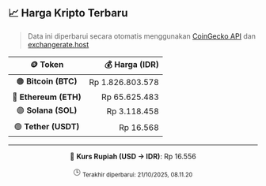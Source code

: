 

<!-- HARGA_KRIPTO -->
## 📈 Harga Kripto Terbaru

> Data ini diperbarui secara otomatis menggunakan [CoinGecko API](https://www.coingecko.com/) dan [exchangerate.host](https://exchangerate.host/)

<div align="center">

| 🪙 Token | 💰 Harga (IDR) |
|:------:|---------------:|
| 🟠 **Bitcoin (BTC)**   | Rp 1.826.803.578 |
| 🔵 **Ethereum (ETH)**  | Rp 65.625.483 |
| 🟣 **Solana (SOL)**    | Rp 3.118.458 |
| 🟢 **Tether (USDT)**   | Rp 16.568 |

---

💱 **Kurs Rupiah (USD → IDR)**: Rp 16.556

🕒 <sub>Terakhir diperbarui: 21/10/2025, 08.11.20</sub>

</div>
<!-- /HARGA_KRIPTO -->
